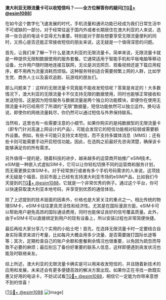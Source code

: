 **澳大利亚无限流量卡可以收短信吗？——全方位解答你的疑问[[TG💪+ @esim1088](https://t.me/s/esim1088)]**

在如今这个数字化飞速发展的时代，手机流量和通讯功能已经成为我们日常生活中不可或缺的一部分。对于经常往返于国内外或者长期居住在澳大利亚的人来说，选择一张合适的电话卡显得尤为重要。特别是对于那些想要享受无限流量便利的同时，又担心是否还能正常接收短信的朋友来说，这无疑是一个值得深思的问题。

首先，让我们来了解一下什么是澳大利亚的无限流量卡。简单来说，无限流量卡就是一种提供无限制数据使用的服务套餐。它通常适用于智能手机和平板电脑等移动设备，允许用户随时随地连接互联网，无论是浏览网页、观看视频还是下载应用程序，都不用再为流量消耗而烦恼。这种服务特别适合需要频繁上网的人群，比如学生党、商务人士以及喜欢追剧、玩游戏的朋友们。

那么问题来了：这样的无限流量卡究竟能不能收发短信呢？答案是肯定的！大多数情况下，澳大利亚的无限流量卡不仅支持无限的数据使用，同时也能够正常接收和发送短信。这是因为短信服务与数据流量是两个独立的功能模块，即便你在使用无限流量卡时已经用尽了所谓的“无限”数据量，短信功能依然可以独立运作。换句话说，即使你的网络流量耗尽，你仍然可以通过短信与外界保持联系。

当然啦，这里也有一些需要注意的小细节。如果你购买的是纯数据型的无限流量卡（即专门针对高速上网设计的产品），可能会发现它的短信功能相对较弱或需要额外设置。例如，有些卡可能只支持文本短信，而不支持多媒体消息（MMS）；还有些卡则可能需要手动开启短信功能。因此，在选购之前最好先咨询清楚，确保该卡能够满足你的所有需求。

另外值得一提的是，随着科技的进步，越来越多的运营商开始推广eSIM技术。eSIM是一种嵌入式虚拟SIM卡，它可以让你轻松切换不同的运营商和服务计划，而无需更换实体SIM卡。对于经常旅行或者有多个手机号码需求的人来说，这项技术无疑是个福音。目前市面上已经有支持澳大利亚市场的eSIM产品，比如我们今天提到的[TG💪+ @esim1088](https://t.me/s/esim1088)，它就是一个非常优秀的例子。通过这个平台，你可以快速获取澳大利亚本地号码，并享受到优质的通信体验。

除了上述提到的技术层面的因素外，价格也是大家关注的重点之一。相比传统的物理SIM卡，eSIM卡往往更具灵活性和经济性。尤其是在国际漫游方面，eSIM卡可以帮助用户避免高昂的国际通话费用，同时也能保证良好的信号覆盖质量。此外，由于eSIM卡可以直接绑定到用户的现有设备上，所以安装过程也非常简便快捷。

最后再给大家分享几个实用的小贴士吧！首先，在选择无限流量卡时一定要结合自身实际需求来进行考量，比如每月大概会用多少流量、是否需要拨打国际长途等等；其次，定期检查自己的账户余额和套餐剩余情况也很重要，以免因为疏忽而导致不必要的麻烦；最后别忘了备份好重要的联系人信息，这样即便遇到突发状况也能及时联络亲友。

综上所述，澳大利亚的无限流量卡确实是可以用来收发短信的，并且随着新技术的应用和发展，未来还会有更多便捷高效的解决方案出现。如果你正在寻找一款既实惠又好用的电话卡，不妨试试看[TG💪+ @esim1088](https://t.me/s/esim1088)，相信它一定能为你带来意想不到的惊喜！

[[TG💪+ @esim1088](https://t.me/s/esim1088) ![Image](https://i.postimg.cc/4NQfJmqS/Snipaste-2025-05-13-00-14-12.png)]